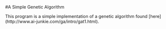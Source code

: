 #A Simple Genetic Algorithm

<p>This program is a simple implementation of a genetic algorithm found [here](http://www.ai-junkie.com/ga/intro/gat1.html).</p>
